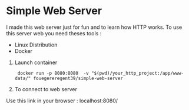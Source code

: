 # Simple Web Server

I made this web server just for fun and to learn how HTTP works.
To use this server web you need theses tools :
-  Linux Distribution
-  Docker
	
1. Launch container

		docker run -p 8080:8080  -v "$(pwd)/your_http_project:/app/www-data/" fouegereregent39/simple-web-server
		
2. To connect to web server

Use this link in your browser : localhost:8080/